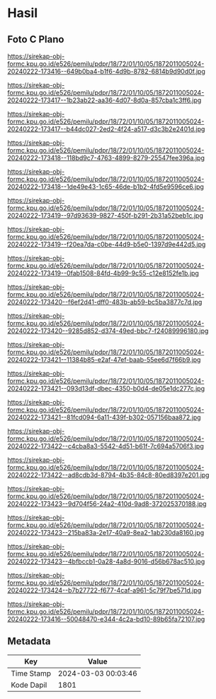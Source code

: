 # Hasil

## Foto C Plano

https://sirekap-obj-formc.kpu.go.id/e526/pemilu/pdpr/18/72/01/10/05/1872011005024-20240222-173416--649b0ba4-b1f6-4d9b-8782-6814b9d90d0f.jpg

https://sirekap-obj-formc.kpu.go.id/e526/pemilu/pdpr/18/72/01/10/05/1872011005024-20240222-173417--1b23ab22-aa36-4d07-8d0a-857cba1c3ff6.jpg

https://sirekap-obj-formc.kpu.go.id/e526/pemilu/pdpr/18/72/01/10/05/1872011005024-20240222-173417--b44dc027-2ed2-4f24-a517-d3c3b2e2401d.jpg

https://sirekap-obj-formc.kpu.go.id/e526/pemilu/pdpr/18/72/01/10/05/1872011005024-20240222-173418--118bd9c7-4763-4899-8279-25547fee396a.jpg

https://sirekap-obj-formc.kpu.go.id/e526/pemilu/pdpr/18/72/01/10/05/1872011005024-20240222-173418--1de49e43-1c65-46de-b1b2-4fd5e9596ce6.jpg

https://sirekap-obj-formc.kpu.go.id/e526/pemilu/pdpr/18/72/01/10/05/1872011005024-20240222-173419--97d93639-9827-450f-b291-2b31a52beb1c.jpg

https://sirekap-obj-formc.kpu.go.id/e526/pemilu/pdpr/18/72/01/10/05/1872011005024-20240222-173419--f20ea7da-c0be-44d9-b5e0-1397d9e442d5.jpg

https://sirekap-obj-formc.kpu.go.id/e526/pemilu/pdpr/18/72/01/10/05/1872011005024-20240222-173419--0fab1508-84fd-4b99-9c55-c12e8152fe1b.jpg

https://sirekap-obj-formc.kpu.go.id/e526/pemilu/pdpr/18/72/01/10/05/1872011005024-20240222-173420--f6ef2d41-dff0-483b-ab59-bc5ba3877c7d.jpg

https://sirekap-obj-formc.kpu.go.id/e526/pemilu/pdpr/18/72/01/10/05/1872011005024-20240222-173420--9285d852-d374-49ed-bbc7-f24089996180.jpg

https://sirekap-obj-formc.kpu.go.id/e526/pemilu/pdpr/18/72/01/10/05/1872011005024-20240222-173421--11384b85-e2af-47ef-baab-55ee6d7f66b9.jpg

https://sirekap-obj-formc.kpu.go.id/e526/pemilu/pdpr/18/72/01/10/05/1872011005024-20240222-173421--093d13df-dbec-4350-b0d4-de05e1dc277c.jpg

https://sirekap-obj-formc.kpu.go.id/e526/pemilu/pdpr/18/72/01/10/05/1872011005024-20240222-173421--81fcd094-6a11-439f-b302-057156baa872.jpg

https://sirekap-obj-formc.kpu.go.id/e526/pemilu/pdpr/18/72/01/10/05/1872011005024-20240222-173422--c4cba8a3-5542-4d51-b61f-7c694a5706f3.jpg

https://sirekap-obj-formc.kpu.go.id/e526/pemilu/pdpr/18/72/01/10/05/1872011005024-20240222-173422--ad8cdb3d-8794-4b35-84c8-80ed8397e201.jpg

https://sirekap-obj-formc.kpu.go.id/e526/pemilu/pdpr/18/72/01/10/05/1872011005024-20240222-173423--9d704f56-24a2-410d-9ad8-372025370188.jpg

https://sirekap-obj-formc.kpu.go.id/e526/pemilu/pdpr/18/72/01/10/05/1872011005024-20240222-173423--215ba83a-2e17-40a9-8ea2-1ab230da8160.jpg

https://sirekap-obj-formc.kpu.go.id/e526/pemilu/pdpr/18/72/01/10/05/1872011005024-20240222-173423--4bfbccb1-0a28-4a8d-9016-d56b678ac510.jpg

https://sirekap-obj-formc.kpu.go.id/e526/pemilu/pdpr/18/72/01/10/05/1872011005024-20240222-173424--b7b27722-f677-4caf-a961-5c79f7be571d.jpg

https://sirekap-obj-formc.kpu.go.id/e526/pemilu/pdpr/18/72/01/10/05/1872011005024-20240222-173416--50048470-e344-4c2a-bd10-89b65fa72107.jpg


## Metadata

| Key        | Value               |
| ---------- | ------------------- |
| Time Stamp | 2024-03-03 00:03:46 |
| Kode Dapil | 1801                |




